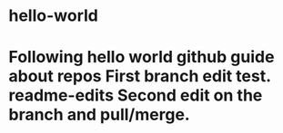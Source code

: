 # hello-world
Following hello world github guide about repos
First branch edit test. 
readme-edits
Second edit on the branch and pull/merge.
=======


